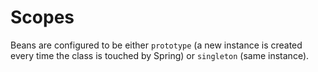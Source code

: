 # Scopes

Beans are configured to be either `prototype` (a new instance is created every time the class is touched by Spring) or `singleton` (same instance).